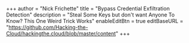 +++
author = "Nick Frichette"
title = "Bypass Credential Exfiltration Detection"
description = "Steal Some Keys but don't want Anyone To Know? This One Weird Trick Works"
enableEditBtn = true
editBaseURL = "https://github.com/Hacking-the-Cloud/hackingthe.cloud/blob/master/content"
+++